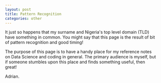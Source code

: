 ```yaml
---
layout: post
title: Pattern Recognition
categories: other
---
```


It just so happens that my surname and Nigeria's top level domain (TLD) have something in common. You might say that this page is the result of bit of pattern recognition and good timing!

The purpose of this page is to have a handy place for my reference notes on Data Science and coding in general. The primary audience is myself, but if someone stumbles upon this place and finds something useful, then great!

Adrian.
